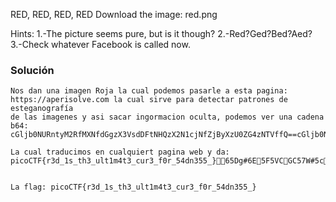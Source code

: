 RED, RED, RED, RED Download the image: red.png

Hints:
1.-The picture seems pure, but is it though?
2.-Red?Ged?Bed?Aed?
3.-Check whatever Facebook is called now.

### Solución

```
Nos dan una imagen Roja la cual podemos pasarle a esta pagina:
https://aperisolve.com la cual sirve para detectar patrones de esteganografía
de las imagenes y asi sacar ingormacion oculta, podemos ver una cadena b64:
cGljb0NURntyM2RfMXNfdGgzX3VsdDFtNHQzX2N1cjNfZjByXzU0ZG4zNTVffQ==cGljb0NURntyM2RfMXNfdGgzX3VsdDFtNHQzX2N1cjNfZjByXzU0ZG4zNTVffQ==cGljb0NURntyM2RfMXNfdGgzX3VsdDFtNHQzX2N1cjNfZjByXzU0ZG4zNTVffQ==cGljb0NURntyM2RfMXNfdGgzX3VsdDFtNHQzX2N1cjNfZjByXzU0ZG4zNTVffQ==

La cual traducimos en cualquiert pagina web y da: picoCTF{r3d_1s_th3_ult1m4t3_cur3_f0r_54dn355_}65Dg#6E5F5VCGC57W#5c%SFF3SUpicoCTF{r3d_1s_th3_ult1m4t3_cur3_f0r_54dn355_}65Dg#6E5F5VCGC57W#5c%SFF3SU


La flag: picoCTF{r3d_1s_th3_ult1m4t3_cur3_f0r_54dn355_}
```